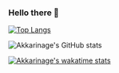 ### Hello there 👋

<!--
**Akkarinage/Akkarinage** is a ✨ _special_ ✨ repository because its `README.md` (this file) appears on your GitHub profile.

Here are some ideas to get you started:

- 🔭 I’m currently working on ...
- 🌱 I’m currently learning ...
- 👯 I’m looking to collaborate on ...
- 🤔 I’m looking for help with ...
- 💬 Ask me about ...
- 📫 How to reach me: ...
- 😄 Pronouns: ...
- ⚡ Fun fact: ...
-->

[![Top Langs](https://github-readme-stats.vercel.app/api/top-langs/?username=Akkarinage&layout=compact&theme=dracula)](https://github.com/anuraghazra/github-readme-stats)


![Akkarinage's GitHub stats](https://github-readme-stats.vercel.app/api?username=Akkarinage&show_icons=true&count_private=true&theme=dracula)


[![Akkarinage's wakatime stats](https://github-readme-stats.vercel.app/api/wakatime?username=Akkarinage&theme=dracula)](https://github.com/anuraghazra/github-readme-stats)

